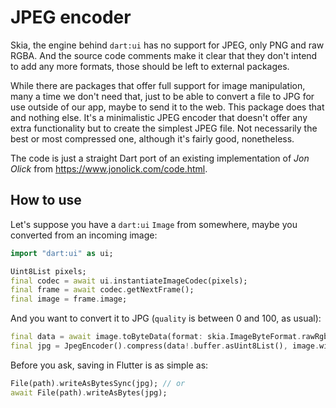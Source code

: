 # JPEG encoder

Skia, the engine behind `dart:ui` has no support for JPEG, only PNG and raw RGBA. And the source
code comments make it clear that they don't intend to add any more formats, those should be left to
external packages.

While there are packages that offer full support for image manipulation, many a time we don't need
that, just to be able to convert a file to JPG for use outside of our app, maybe to send it to the web.
This package does that and nothing else. It's a minimalistic JPEG encoder that doesn't offer any extra
functionality but to create the simplest JPEG file. Not necessarily the best or most compressed one,
although it's fairly good, nonetheless.

The code is just a straight Dart port of an existing implementation of _Jon Olick_ from
https://www.jonolick.com/code.html.

## How to use

Let's suppose you have a `dart:ui` `Image` from somewhere, maybe you converted from an incoming image:

```dart
import "dart:ui" as ui;

Uint8List pixels;
final codec = await ui.instantiateImageCodec(pixels);
final frame = await codec.getNextFrame();
final image = frame.image;
```

And you want to convert it to JPG (`quality` is between 0 and 100, as usual):

```dart
final data = await image.toByteData(format: skia.ImageByteFormat.rawRgba);
final jpg = JpegEncoder().compress(data!.buffer.asUint8List(), image.width, image.height, 90);
```

Before you ask, saving in Flutter is as simple as:

```dart
File(path).writeAsBytesSync(jpg); // or
await File(path).writeAsBytes(jpg);
```
